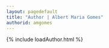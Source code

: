 ```yaml
---
layout: pagedefault
title: "Author | Albert Maria Gomes"
authorid: amgomes
---
```

{% include loadAuthor.html %}
